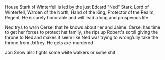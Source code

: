 House Stark of Winterfell is led by the just Eddard "Ned" Stark, Lord of
Winterfell, Warden of the North, Hand of the King, Protector of the Realm,
Regent.  He is surely honorable and will lead a long and prosperous life.

Ned trys to warn Cersei that he knows about her and Jaime. Cersei has time to get her forces to protect her family, she rips up Robert's scroll giving the throne to Ned and makes it seem like Ned was trying to wrongfully take the throne from Joffrey. He gets axe-murdered

Jon Snow also fights some white walkers or some shit
